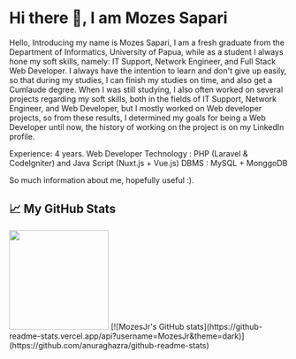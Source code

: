 # Hi there 👋, I am Mozes Sapari


Hello, Introducing my name is Mozes Sapari, I am a fresh graduate from the Department of Informatics, University of Papua, while as a student I always hone my soft skills, namely: IT Support, Network Engineer, and Full Stack Web Developer.
I always have the intention to learn and don't give up easily, so that during my studies, I can finish my studies on time, and also get a Cumlaude degree.
When I was still studying, I also often worked on several projects regarding my soft skills, both in the fields of IT Support, Network Engineer, and Web Developer, but I mostly worked on Web developer projects, so from these results, I determined my goals for being a Web Developer until now, the history of working on the project is on my LinkedIn profile.

Experience: 4 years.
Web Developer Technology : PHP (Laravel & CodeIgniter) and Java Script (Nuxt.js + Vue.js)
DBMS : MySQL + MonggoDB


So much information about me, hopefully useful :).


## &#x1f4c8; My GitHub Stats

<img src="https://github-readme-stats.vercel.app/api/top-langs/?username=MozesJr&layout=compact" height=180 />
[![MozesJr's GitHub stats](https://github-readme-stats.vercel.app/api?username=MozesJr&theme=dark)](https://github.com/anuraghazra/github-readme-stats)

<!--
**MozesJr/MozesJr** is a ✨ _special_ ✨ repository because its `README.md` (this file) appears on your GitHub profile.

Here are some ideas to get you started:

- 🔭 I’m currently working on ...
- 🌱 I’m currently learning ...
- 👯 I’m looking to collaborate on ...
- 🤔 I’m looking for help with ...
- 💬 Ask me about ...
- 📫 How to reach me: ...
- 😄 Pronouns: ...
- ⚡ Fun fact: ...
-->
